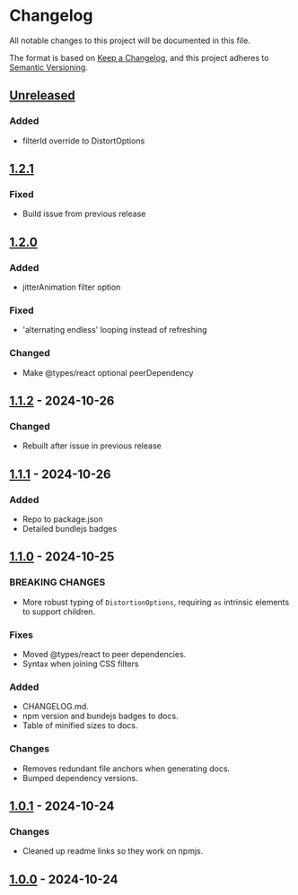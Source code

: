 # Changelog

All notable changes to this project will be documented in this file.

The format is based on [Keep a Changelog](https://keepachangelog.com/en/1.1.0/),
and this project adheres to [Semantic Versioning](https://semver.org/spec/v2.0.0.html).

## [Unreleased]
### Added
-   filterId override to DistortOptions

## [1.2.1]
### Fixed
-   Build issue from previous release

## [1.2.0]
### Added 
-   jitterAnimation filter option

### Fixed
-   'alternating endless' looping instead of refreshing 

### Changed
-   Make @types/react optional peerDependency

## [1.1.2] - 2024-10-26
### Changed
-   Rebuilt after issue in previous release

## [1.1.1] - 2024-10-26
### Added
-   Repo to package.json
-   Detailed bundlejs badges

## [1.1.0] - 2024-10-25
### BREAKING CHANGES
-   More robust typing of `DistortionOptions`, requiring `as` intrinsic elements to support children.

### Fixes
-   Moved @types/react to peer dependencies.
-   Syntax when joining CSS filters

### Added
-   CHANGELOG.md.
-   npm version and bundejs badges to docs.
-   Table of minified sizes to docs.

### Changes
-   Removes redundant file anchors when generating docs.
-   Bumped dependency versions.

## [1.0.1] - 2024-10-24
### Changes
-   Cleaned up readme links so they work on npmjs.

## [1.0.0] - 2024-10-24

[Unreleased]: https://github.com/cbunt/react-distortion/compare/v1.2.1...HEAD
[1.2.1]: https://github.com/cbunt/react-distortion/compare/v1.1.2...v1.2.1
[1.2.0]: https://github.com/cbunt/react-distortion/compare/v1.1.2...v1.2.0
[1.1.2]: https://github.com/cbunt/react-distortion/compare/v1.1.1...v1.1.2
[1.1.1]: https://github.com/cbunt/react-distortion/compare/v1.1.0...v1.1.1
[1.1.0]: https://github.com/cbunt/react-distortion/compare/v1.0.1...v1.1.0
[1.0.1]: https://github.com/cbunt/react-distortion/compare/v1.0.0...v1.0.1
[1.0.0]: https://github.com/cbunt/react-distortion/releases/tag/v1.0.0